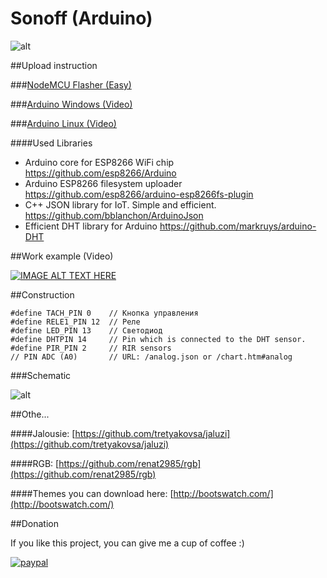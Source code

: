 # Sonoff (Arduino)

![alt](https://raw.githubusercontent.com/tretyakovsa/Sonoff_WiFi_switch/master/tutorial/screen.png)



##Upload instruction

###[NodeMCU Flasher (Easy)](https://github.com/tretyakovsa/Sonoff_WiFi_switch/tree/master/build)

###[Arduino Windows (Video)](https://www.youtube.com/watch?v=jMK9mySGHio)

###[Arduino Linux (Video)](https://www.youtube.com/watch?v=1TAHlRqZ46k)

####Used Libraries
- Arduino core for ESP8266 WiFi chip https://github.com/esp8266/Arduino
- Arduino ESP8266 filesystem uploader https://github.com/esp8266/arduino-esp8266fs-plugin
- C++ JSON library for IoT. Simple and efficient. https://github.com/bblanchon/ArduinoJson
- Efficient DHT library for Arduino https://github.com/markruys/arduino-DHT

##Work example (Video)

[![IMAGE ALT TEXT HERE](https://img.youtube.com/vi/NrIrLw1rOdk/0.jpg)](https://www.youtube.com/watch?v=NrIrLw1rOdk&list=PL6NJTNxbvy-IPTDQk8XjTV41oRrFafrRi)

##Construction
```
#define TACH_PIN 0    // Кнопка управления
#define RELE1_PIN 12  // Реле
#define LED_PIN 13    // Светодиод
#define DHTPIN 14     // Pin which is connected to the DHT sensor.
#define PIR_PIN 2     // RIR sensors
// PIN ADC (A0)       // URL: /analog.json or /chart.htm#analog
```
###Schematic

![alt](https://raw.githubusercontent.com/tretyakovsa/Sonoff_WiFi_switch/master/tutorial/sonoff.jpg)

##Othe...

####Jalousie: [https://github.com/tretyakovsa/jaluzi](https://github.com/tretyakovsa/jaluzi)

####RGB: [https://github.com/renat2985/rgb](https://github.com/renat2985/rgb)


####Themes you can download here: [http://bootswatch.com/](http://bootswatch.com/)


##Donation

If you like this project, you can give me a cup of coffee :)

[![paypal](https://www.paypalobjects.com/en_US/i/btn/btn_donateCC_LG.gif)](https://www.paypal.com/cgi-bin/webscr?cmd=_donations&business=W4PURUNKWMRJW&lc=AU&item_name=esp8266&currency_code=USD&bn=PP%2dDonationsBF%3abtn_donate_SM%2egif%3aNonHosted)